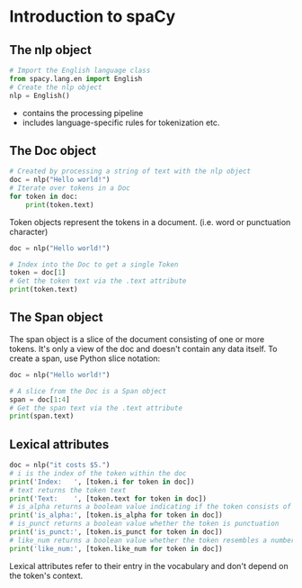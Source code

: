 # Introduction to spaCy

## The nlp object
```python
# Import the English language class
from spacy.lang.en import English
# Create the nlp object
nlp = English()
```

- contains the processing pipeline
- includes language-specific rules for tokenization etc.

## The Doc object
```python
# Created by processing a string of text with the nlp object
doc = nlp("Hello world!")
# Iterate over tokens in a Doc
for token in doc:
    print(token.text)
```

Token objects represent the tokens in a document. (i.e. word or punctuation character)

```python
doc = nlp("Hello world!")

# Index into the Doc to get a single Token
token = doc[1]
# Get the token text via the .text attribute
print(token.text)
```

## The Span object
The span object is a slice of the document consisting of one or more tokens.
It's only a view of the doc and doesn't contain any data itself.
To create a span, use Python slice notation:
```python
doc = nlp("Hello world!")

# A slice from the Doc is a Span object
span = doc[1:4]
# Get the span text via the .text attribute
print(span.text)
```

## Lexical attributes
```python
doc = nlp("it costs $5.")
# i is the index of the token within the doc
print('Index:	', [token.i for token in doc])
# text returns the token text
print('Text:	', [token.text for token in doc])
# is_alpha returns a boolean value indicating if the token consists of alphanumeric characters
print('is_alpha:', [token.is_alpha for token in doc])
# is_punct returns a boolean value whether the token is punctuation
print('is_punct:', [token.is_punct for token in doc])
# like_num returns a boolean value whether the token resembles a number
print('like_num:', [token.like_num for token in doc])
```
Lexical attributes refer to their entry in the vocabulary and don't depend on the token's context.
